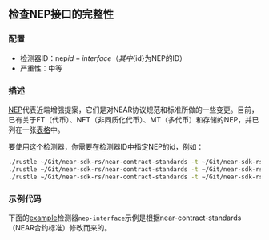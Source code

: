 
## 检查NEP接口的完整性

### 配置

* 检测器ID：nep${id}-interface（其中${id}为NEP的ID）
* 严重性：中等

### 描述

[NEP](https://github.com/near/NEPs)代表近端增强提案，它们是对NEAR协议规范和标准所做的一些变更。目前，已有关于FT（代币）、NFT（非同质化代币）、MT（多代币）和存储的NEP，并已列在一张[表格](https://github.com/near/NEPs#neps)中。

要使用这个检测器，你需要在检测器ID中指定NEP的id，例如：

```bash
./rustle ~/Git/near-sdk-rs/near-contract-standards -t ~/Git/near-sdk-rs -d nep141-interface  # Fungible Token Standard
./rustle ~/Git/near-sdk-rs/near-contract-standards -t ~/Git/near-sdk-rs -d nep145-interface  # Storage Management
./rustle ~/Git/near-sdk-rs/near-contract-standards -t ~/Git/near-sdk-rs -d nep171-interface  # Non Fungible Token Standard
```

### 示例代码

下面的[example](/examples/nep-interface/)检测器`nep-interface`示例是根据near-contract-standards（NEAR合约标准）修改而来的。
